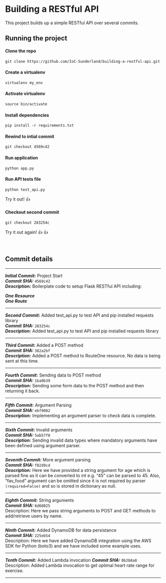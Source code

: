 # Building a RESTful API
This project builds up a simple RESTful API over several commits.

## Running the project

#### Clone the repo

```git clone https://github.com/IoC-Sunderland/building-a-restful-api.git```

#### Create a virtualenv

```virtualenv my_env```

#### Activate virtualenv
```source bin/activate```

#### Install dependencies
```pip install -r requirements.txt ```

#### Rewind to intial commit
```git checkout 4569c42```

#### Run application
```python app.py```

#### Run API tests file
```python test_api.py```

Try it out! :thumbsup:

#### Checkout second commit
```git checkout 283254c```

Try it out again! :thumbsup: :thumbsup:

<br>

## Commit details

---
***Initial Commit:*** Project Start \
***Commit SHA:*** ```4569c42``` \
***Description:*** Boilerplate code to setup Flask RESTful API including:

***One Resource*** \
***One Route*** 

---
***Second Commit:*** Added test_api.py to test API and pip installed requests library \
***Commit SHA:*** ```283254c``` \
***Description:*** Added test_api.py to test API and pip installed requests library

---
***Third Commit:*** Added a POST method \
***Commit SHA:*** ```382a2bf``` \
***Description:*** Added a POST method to RouteOne resource. No data is being sent at this time.

---
***Fourth Commit:*** Sending data to POST method \
***Commit SHA:*** ```1ba0b39``` \
***Description:*** Sending some form data to the POST method and then returning it back.

---

***Fifth Commit:*** Argument Parsing \
***Commit SHA:*** ```ebf9082``` \
***Description:*** Implementing an argument parser to check data is complete.

---
***Sixth Commit:*** Invalid arguments \
***Commit SHA:*** ```5ab57f8``` \
***Description:*** Sending invalid data types where mandatory arguments have been defined using argument parser.

---
***Seventh Commit:*** More argument parsing \
***Commit SHA:*** ```f02d9cd``` \
***Description:*** Here we have provided a string argument for age which is parsed fine as it can be converted to int e.g. “45” can be parsed to 45. Also, “fav_food” argument can be omitted since it is not required by parser ```(required=False)``` and so is stored in dictionary as null.

---
***Eighth Commit:*** String arguments \
***Commit SHA:*** ```6d68025``` \
Description: Here we pass string arguments to POST and GET methods to add/retrieve users by name.

---

***Ninth Commit:*** Added DynamoDB for data persistance \
***Commit SHA:*** ```225eb54``` \
Description: Here we have added DynamoDB integration using the AWS SDK for Python (boto3) and we have included some example uses.

---

***Tenth Commit:*** Added Lambda invocation
***Commit SHA:*** ```0b2b8a8``` \
Description: Added Lambda invocation to get optimal heart rate range for exercise.

---
